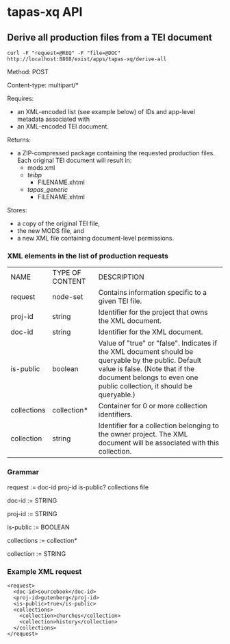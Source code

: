 # tapas-xq API

## Derive all production files from a TEI document

`curl -F "request=@REQ" -F "file=@DOC" http://localhost:8868/exist/apps/tapas-xq/derive-all`

Method: POST

Content-type: multipart/*

Requires:
* an XML-encoded list (see example below) of IDs and app-level metadata associated with
* an XML-encoded TEI document.

Returns: 
* a ZIP-compressed package containing the requested production files. Each original TEI document will result in:
  * mods.xml
  * _teibp_
    * FILENAME.xhtml
  * _tapas_generic_
    * FILENAME.xhtml

Stores:
* a copy of the original TEI file,
* the new MODS file, and 
* a new XML file containing document-level permissions.

### XML elements in the list of production requests
<table>
  <tr>
    <td>NAME</td>
    <td>TYPE OF CONTENT</td>
    <td>DESCRIPTION</td>
  </tr>
  <tr>
    <td>request</td>
    <td>node-set</td>
    <td>Contains information specific to a given TEI file.</td>
  </tr>
  <tr>
    <td>proj-id</td>
    <td>string</td>
    <td>Identifier for the project that owns the XML document.</td>
  </tr>
  <tr>
    <td>doc-id</td>
    <td>string</td>
    <td>Identifier for the XML document.</td>
  </tr>
  <tr>
    <td>is-public</td>
    <td>boolean</td>
    <td>Value of "true" or "false". Indicates if the XML document
      should be queryable by the public. Default value is false. (Note 
      that if the document belongs to even one public collection, it
      should be queryable.)</td>
  </tr>
  <tr>
    <td>collections</td>
    <td>collection*</td>
    <td>Container for 0 or more collection identifiers.</td>
  </tr>
  <tr>
    <td>collection</td>
    <td>string</td>
    <td>Identifier for a collection belonging to the owner project. 
      The XML document will be associated with this collection.</td>
  </tr>
</table>

### Grammar

request := doc-id proj-id is-public? collections file

doc-id := STRING

proj-id := STRING

is-public := BOOLEAN

collections := collection*

collection := STRING

### Example XML request

    <request>
      <doc-id>sourcebook</doc-id>
      <proj-id>gutenberg</proj-id>
      <is-public>true</is-public>
      <collections>
        <collection>churches</collection>
        <collection>history</collection>
      </collections>
    </request>
